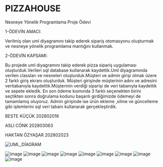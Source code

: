 # PIZZAHOUSE
Nesneye Yönelik Programlama Proje Ödevi

1-ÖDEVİN AMACI:

Verilmiş olan uml diyagramını takip ederek sipariş otomasyonu oluşturmak ve nesneye yönelik programlama mantığını kullanmak.

2-ÖDEVİN KAPSAMI:

Bu projede uml diyagramını takip ederek pizza sipariş uygulaması oluşturduk.Verileri sql database kullanarak kaydettik.Uml diyagramında verilen classları ve nesneleri oluşturduk.Müşteri ve admin girişi olmak üzere 2 farklı giriş ekranı oluşturduk. Müşteri girişinde müşterinin adını ve adresini veritabanıyla kaydettik.Müşterinin verdiği siparişi de veri tabanıyla kaydettik ve sepete ekledik. En son ödeme kısmında 3 farklı seçenekten birini seçtikten sonra doğrulama kodunu başarılı girdiğimizde ödemeyi de tamamlamış oluyoruz.
Admin girişinde ise ürün ekleme ,silme ve güncelleme gibi işlemlerini sql veri tabanı kullanarak gerçekleştirdik.

                                                                                                                                     
BESTE KÜÇÜK 202802016

ASLI CÖNK 202803063

HAKTAN ÖZYAŞAR 202802023


![UML_DİAGRAM](https://user-images.githubusercontent.com/73111871/147412225-3c96e703-b991-484e-b4ce-369125117a56.png)

![image](https://user-images.githubusercontent.com/73111871/147406372-7dd5c5a0-44b2-4bcd-9aea-98c539045e85.png)
![image](https://user-images.githubusercontent.com/73111871/147406378-7610eae0-477c-4889-9282-a8eaee3a13a5.png)
![image](https://user-images.githubusercontent.com/73111871/147406385-a76be4e2-6ea1-4241-9a96-7f80fb2e52e5.png)
![image](https://user-images.githubusercontent.com/73111871/147406387-81739f2d-a489-4f88-b9ce-509aa2b65a00.png)
![image](https://user-images.githubusercontent.com/73111871/147406390-a335f5ba-524e-431f-a237-ab8de08a4795.png)
![image](https://user-images.githubusercontent.com/73111871/147406393-edb70471-526a-4d97-a633-1ccf3484066b.png)
![image](https://user-images.githubusercontent.com/73111871/147406400-64ce1886-51df-4c6a-8811-1cdb09971619.png)
![image](https://user-images.githubusercontent.com/73111871/147406402-6287f182-e872-4355-b5a2-881c1721ca54.png)
![image](https://user-images.githubusercontent.com/73111871/147406405-bfe59d36-3a76-4f5f-bfc8-8ee7e6d5b05d.png)

 

